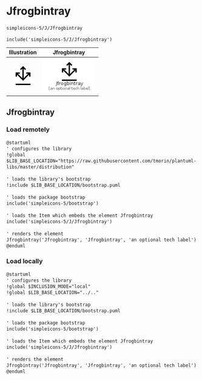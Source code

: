 # Jfrogbintray


```text
simpleicons-5/J/Jfrogbintray
```

```text
include('simpleicons-5/J/Jfrogbintray')
```



| Illustration | Jfrogbintray |
| :---: | :---: |
| ![illustration for Illustration](../../simpleicons-5/J/Jfrogbintray.png) | ![illustration for Jfrogbintray](../../simpleicons-5/J/Jfrogbintray.Local.png) |




## Jfrogbintray

### Load remotely
```plantuml
@startuml
' configures the library
!global $LIB_BASE_LOCATION="https://raw.githubusercontent.com/tmorin/plantuml-libs/master/distribution"

' loads the library's bootstrap
!include $LIB_BASE_LOCATION/bootstrap.puml

' loads the package bootstrap
include('simpleicons-5/bootstrap')

' loads the Item which embeds the element Jfrogbintray
include('simpleicons-5/J/Jfrogbintray')

' renders the element
Jfrogbintray('Jfrogbintray', 'Jfrogbintray', 'an optional tech label')
@enduml
```

### Load locally
```plantuml
@startuml
' configures the library
!global $INCLUSION_MODE="local"
!global $LIB_BASE_LOCATION="../.."

' loads the library's bootstrap
!include $LIB_BASE_LOCATION/bootstrap.puml

' loads the package bootstrap
include('simpleicons-5/bootstrap')

' loads the Item which embeds the element Jfrogbintray
include('simpleicons-5/J/Jfrogbintray')

' renders the element
Jfrogbintray('Jfrogbintray', 'Jfrogbintray', 'an optional tech label')
@enduml
```

